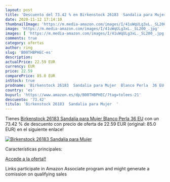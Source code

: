 ```yaml
---
layout: post
title: 'Descuento del 73.42 % en Birkenstock 26183  Sandalia para Mujer  '
date: 2020-11-12 17:14:10
thumbnailImage: 'https://m.media-amazon.com/images/I/41uWqULg3xL._SL200_.jpg'
image: 'https://m.media-amazon.com/images/I/41uWqULg3xL._SL200_.jpg'
images: [ 'https://m.media-amazon.com/images/I/41uWqULg3xL._SL200_.jpg' ]
comments: true
category: ofertas
author: ring
slug: 'B00THBPHEC-es'
description:
actualPrice: 22.59 EUR
currency: EUR
price: 22.59
comparePrice: 85.0 EUR
inStock: true
prodname: 'Birkenstock 26183  Sandalia para Mujer  Blanco Perla  36 EU'
country: 'es'
buyurl: 'https://www.amazon.es/dp/B00THBPHEC/?tag=tolees-21'
descuento: '73.42'
titulo: 'Birkenstock 26183  Sandalia para Mujer  '
---
```


Tienes [Birkenstock 26183  Sandalia para Mujer  Blanco Perla  36 EU](https://www.amazon.es/dp/B00THBPHEC/?tag=tolees-21) con un 73.42 % de descuento con precio de oferta de 22.59 EUR (original: 85.0 EUR) en el siguiente enlace!

[![Birkenstock 26183  Sandalia para Mujer  ](https://m.media-amazon.com/images/I/41uWqULg3xL._SL200_.jpg)](https://www.amazon.es/dp/B00THBPHEC/?tag=tolees-21)

Características principales:


[Accede a la oferta!!](https://www.amazon.es/dp/B00THBPHEC/?tag=tolees-21)

Links participate in Amazon Associate program and might generate a comission on qualifying sales


